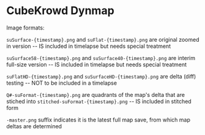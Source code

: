 # CubeKrowd Dynmap

Image formats:

`suSurface-{timestamp}.png` and `suFlat-{timestamp}.png` are original zoomed in version -- IS included in timelapse but needs special treatment

`suSurface58-{timestamp}.png` and `suSurface40-{timestamp}.png` are interim full-size version  -- IS included in timelapse but needs special treatment

`suFlatHD-{timestamp}.png` and `suSurfaceHD-{timestamp}.png` are delta (diff) testing -- NOT to be included in a timelapse

`Q#-suFormat-{timestamp}.png` are quadrants of the map's delta that are stiched into `stitched-suFormat-{timestamp}.png` -- IS included in stitched form

`-master.png` suffix indicates it is the latest full map save, from which map deltas are determined
